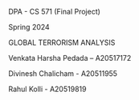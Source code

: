 DPA - CS 571 (Final Project)

Spring 2024

GLOBAL TERRORISM ANALYSIS 

Venkata Harsha Pedada – A20517172 

Divinesh Chalicham - A20511955

Rahul Kolli - A20519819
